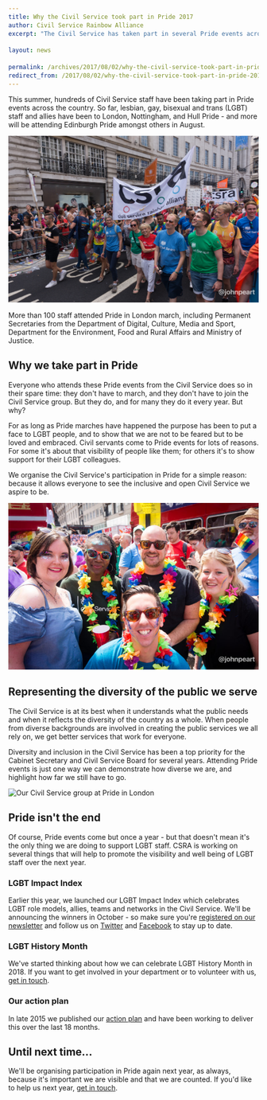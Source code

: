```yaml
---
title: Why the Civil Service took part in Pride 2017
author: Civil Service Rainbow Alliance
excerpt: "The Civil Service has taken part in several Pride events across the UK again this year. Here's what we've been up to so far, and why we take part."

layout: news

permalink: /archives/2017/08/02/why-the-civil-service-took-part-in-pride-2017/
redirect_from: /2017/08/02/why-the-civil-service-took-part-in-pride-2017/
---
```

This summer, hundreds of Civil Service staff have been taking part in Pride events across the country. So far, lesbian, gay, bisexual and trans (LGBT) staff and allies have been to London, Nottingham, and Hull Pride - and more will be attending Edinburgh Pride amongst others in August.

<img src="/assets/images/posts/perm-secs-pride-2017.jpg" alt="3 Permanent Secretaries attended our Pride in London march" class="img-responsive" />

More than 100 staff attended Pride in London march, including Permanent Secretaries from the Department of Digital, Culture, Media and Sport, Department for the Environment, Food and Rural Affairs and Ministry of Justice.

## Why we take part in Pride

Everyone who attends these Pride events from the Civil Service does so in their spare time: they don't have to march, and they don't have to join the Civil Service group. But they do, and for many they do it every year. But why?

For as long as Pride marches have happened the purpose has been to put a face to LGBT people, and to show that we are not to be feared but to be loved and embraced. Civil servants come to Pride events for lots of reasons. For some it's about that visibility of people like them; for others it's to show support for their LGBT colleagues. 

We organise the Civil Service's participation in Pride for a simple reason: because it allows everyone to see the inclusive and open Civil Service we aspire to be. 

<img src="/assets/images/posts/dclg-pride-2017.jpg" alt="Civil servants from DCLG before the march started"/>

## Representing the diversity of the public we serve

The Civil Service is at its best when it understands what the public needs and when it reflects the diversity of the country as a whole. When people from diverse backgrounds are involved in creating the public services we all rely on, we get better services that work for everyone. 

Diversity and inclusion in the Civil Service has been a top priority for the Cabinet Secretary and Civil Service Board for several years. Attending Pride events is just one way we can demonstrate how diverse we are, and highlight how far we still have to go. 

<img src="/assets/images/posts/civilservice-pride-2017.jpg" alt="Our Civil Service group at Pride in London"/>

## Pride isn't the end

Of course, Pride events come but once a year - but that doesn't mean it's the only thing we are doing to support LGBT staff. CSRA is working on several things that will help to promote the visibility and well being of LGBT staff over the next year.

### LGBT Impact Index

Earlier this year, we launched our LGBT Impact Index which celebrates LGBT role models, allies, teams and networks in the Civil Service. We'll be announcing the winners in October - so make sure you're [registered on our newsletter](http://ukcsra.com/join-us) and follow us on [Twitter](https://twitter.com/ukcsra) and [Facebook](https://facebook.com/ukcsra) to stay up to date.

### LGBT History Month

We've started thinking about how we can celebrate LGBT History Month in 2018. If you want to get involved in your department or to volunteer with us, [get in touch](mailto:info@civilservice.lgbt).

### Our action plan

In late 2015 we published our [action plan](/2015/11/01/a-blueprint-for-improving-the-experiences-of-lgb-people-in-the-civil-service/) and have been working to deliver this over the last 18 months. 

## Until next time...

We'll be organising participation in Pride again next year, as always, because it's important we are visible and that we are counted. If you'd like to help us next year, [get in touch](mailto:info@civilservice.lgbt).